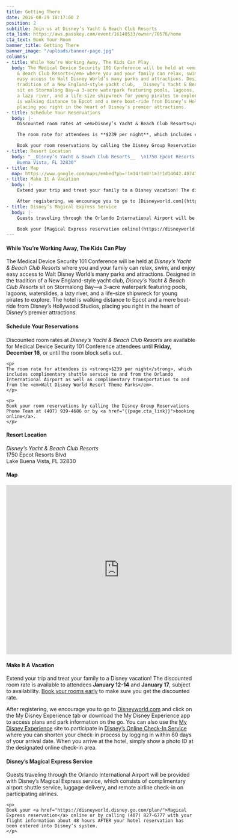 ```yaml
---
title: Getting There
date: 2016-08-29 18:17:00 Z
position: 2
subtitle: Join us at Disney’s Yacht & Beach Club Resorts
cta_link: https://aws.passkey.com/event/16140533/owner/70576/home
cta_text: Book Your Room
banner_title: Getting There
banner_image: "/uploads/banner-page.jpg"
columns:
- title: While You’re Working Away, The Kids Can Play
  body: The Medical Device Security 101 Conference will be held at <em>Disney’s Yacht
    & Beach Club Resorts</em> where you and your family can relax, swim, and enjoy
    easy access to Walt Disney World’s many parks and attractions. Designed in the
    tradition of a New England-style yacht club, __Disney’s Yacht & Beach Club Resorts__
    sit on Stormalong Bay—a 3-acre waterpark featuring pools, lagoons, waterslides,
    a lazy river, and a life-size shipwreck for young pirates to explore. The hotel
    is walking distance to Epcot and a mere boat-ride from Disney’s Hollywood Studios,
    placing you right in the heart of Disney’s premier attractions.
- title: Schedule Your Reservations
  body: |-
    Discounted room rates at <em>Disney’s Yacht & Beach Club Resorts</em> are available for Medical Device Security 101 Conference attendees until <strong>Friday, December 16</strong>, or until the room block sells out.

    The room rate for attendees is **$239 per night**, which includes complimentary shuttle service to and from the Orlando International Airport as well as complimentary transportation to and from the __Walt Disney World Resort Theme Parks__.

    Book your room reservations by calling the Disney Group Reservations Phone Team at (407) 939-4686 or by [booking online]({{page.cta_link}}).
- title: Resort Location
  body: "__Disney’s Yacht & Beach Club Resorts__  \n1750 Epcot Resorts Blvd  \nLake
    Buena Vista, FL 32830"
- title: Map
  map: https://www.google.com/maps/embed?pb=!1m14!1m8!1m3!1d14042.40747734434!2d-81.55839!3d28.370884!3m2!1i1024!2i768!4f13.1!3m3!1m2!1s0x0%3A0x69d8b01d16439b6d!2sDisney&#39;s+Yacht+Club+Resort!5e0!3m2!1sen!2sca!4v1474003500382
- title: Make It A Vacation
  body: |-
    Extend your trip and treat your family to a Disney vacation! The discounted room rate is available to attendees **January 12-14 and January 17**, subject to availability. [Book your rooms early](https://aws.passkey.com/event/16140533/owner/70576/home) to make sure you get the discounted rate.

    After registering, we encourage you to go to [Disneyworld.com](https://disneyworld.disney.go.com/) and click on the My Disney Experience tab or download the My Disney Experience app to access plans and park information on the go. You can also use the [My Disney Experience](https://disneyworld.disney.go.com/plan/) site to participate in [Disney’s Online Check-In Service](https://disneyworld.disney.go.com/plan/) where you can shorten your check-in process by logging in within 60 days of your arrival date. When you arrive at the hotel, simply show a photo ID at the designated online check-in area.
- title: Disney’s Magical Express Service
  body: |-
    Guests traveling through the Orlando International Airport will be provided with Disney’s Magical Express service, which consists of complimentary airport shuttle service, luggage delivery, and remote airline check-in on participating airlines.

    Book your [Magical Express reservation online](https://disneyworld.disney.go.com/plan/) or by calling (407) 827-6777 with your flight information about 48 hours AFTER your hotel reservation has been entered into Disney’s system.
---
```


<div class="row">
  <div class="col-sm-6 Content">
    <h4 class="Home-title">While You’re Working Away, The Kids Can Play</h4>
    <p>The Medical Device Security 101 Conference will be held at <em>Disney’s Yacht & Beach Club Resorts</em> where you and your family can relax, swim, and enjoy easy access to Walt Disney World’s many parks and attractions. Designed in the tradition of a New England-style yacht club, <em>Disney’s Yacht & Beach Club Resorts</em> sit on Stormalong Bay—a 3-acre waterpark featuring pools, lagoons, waterslides, a lazy river, and a life-size shipwreck for young pirates to explore. The hotel is walking distance to Epcot and a mere boat-ride from Disney’s Hollywood Studios, placing you right in the heart of Disney’s premier attractions.</p>
  </div>
  <div class="col-sm-6 Content">
    <h4 class="Home-title">Schedule Your Reservations</h4>
    <p>
    Discounted room rates at <em>Disney’s Yacht & Beach Club Resorts</em> are available for Medical Device Security 101 Conference attendees until <strong>Friday, December 16</strong>, or until the room block sells out.
    </p>

    <p>
    The room rate for attendees is <strong>$239 per night</strong>, which includes complimentary shuttle service to and from the Orlando International Airport as well as complimentary transportation to and from the <em>Walt Disney World Resort Theme Parks</em>.
    </p>

    <p>
    Book your room reservations by calling the Disney Group Reservations Phone Team at (407) 939-4686 or by <a href="{{page.cta_link}}">booking online</a>.
    </p>
  </div>
</div>

<div class="row">
  <div class="col-sm-4 Content">
    <h4 class="Home-title">Resort Location</h4>
    <p>
    <em>Disney’s Yacht & Beach Club Resorts</em><br>
    1750 Epcot Resorts Blvd <br>
    Lake Buena Vista, FL 32830
    </p>
  </div>
  <div class="col-sm-8 Content">
    <h4 class="Home-title">Map</h4>
    <div class="embed-responsive embed-responsive-16by9">
      <iframe class="embed-responsive-item" src="https://www.google.com/maps/embed?pb=!1m14!1m8!1m3!1d14042.40747734434!2d-81.55839!3d28.370884!3m2!1i1024!2i768!4f13.1!3m3!1m2!1s0x0%3A0x69d8b01d16439b6d!2sDisney&#39;s+Yacht+Club+Resort!5e0!3m2!1sen!2sca!4v1474003500382" width="600" height="450" frameborder="0" style="border:0" allowfullscreen></iframe>
    </div>
  </div>
</div>

<div class="row">
  <div class="col-sm-6 Content">
    <h4 class="Home-title">Make It A Vacation</h4>
    <p>
    Extend your trip and treat your family to a Disney vacation! The discounted room rate is available to attendees <strong>January 12-14</strong> and <strong>January 17</strong>, subject to availability. <a href="{{page.cta_link}}">Book your rooms early</a> to make sure you get the discounted rate.
    </p>
    <p>
    After registering, we encourage you to go to <a href="https://disneyworld.disney.go.com/">Disneyworld.com</a> and click on the My Disney Experience tab or download the My Disney Experience app to access plans and park information on the go. You can also use the <a href="https://disneyworld.disney.go.com/plan/">My Disney Experience</a> site to participate in <a href="https://disneyworld.disney.go.com/plan/">Disney’s Online Check-In Service</a> where you can shorten your check-in process by logging in within 60 days of your arrival date. When you arrive at the hotel, simply show a photo ID at the designated online check-in area.
    </p>
  </div>
  <div class="col-sm-6 Content">
    <h4 class="Home-title">Disney’s Magical Express Service</h4>
    <p>
    Guests traveling through the Orlando International Airport will be provided with Disney’s Magical Express service, which consists of complimentary airport shuttle service, luggage delivery, and remote airline check-in on participating airlines.
    </p>

    <p>
    Book your <a href="https://disneyworld.disney.go.com/plan/">Magical Express reservation</a> online or by calling (407) 827-6777 with your flight information about 48 hours AFTER your hotel reservation has been entered into Disney’s system.
    </p>
  </div>
</div>
